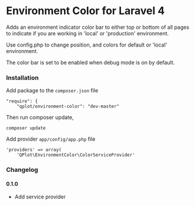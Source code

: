 # Environment Color for Laravel 4

Adds an environment indicator color bar to either top or bottom of all pages to indicate 
if you are working in 'local' or 'production' environment. 
 
Use config.php to change position, and colors for default or 'local' environment. 

The color bar is set to be enabled when debug mode is on by default.

### Installation

Add package to the `composer.json` file

	"require": {
        "qplot/environment-color": "dev-master"
        
Then run composer update,
        
    composer update

Add provider `app/config/app.php` file

	'providers' => array(
        'QPlot\EnvironmentColor\ColorServiceProvider'

### Changelog

#### 0.1.0

- Add service provider
